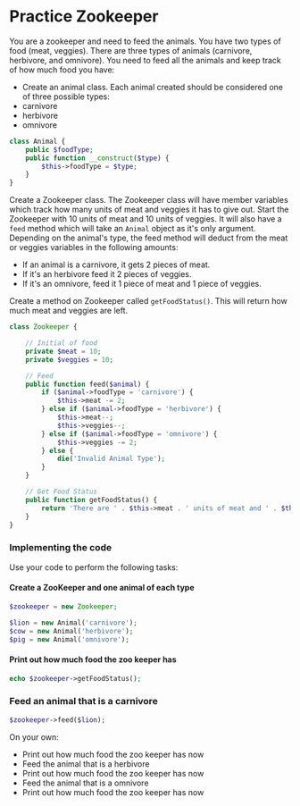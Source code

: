 # Practice Zookeeper

You are a zookeeper and need to feed the animals. You have two types of food (meat, veggies). There are three types of animals (carnivore, herbivore, and omnivore). You need to feed all the animals and keep track of how much food you have:

- Create an animal class. Each animal created should be considered one of three possible types:
 - carnivore
 - herbivore
 - omnivore

```php
class Animal {
	public $foodType;
	public function __construct($type) {
		$this->foodType = $type;
	}
}
```

Create a Zookeeper class. The Zookeeper class will have member variables which track how many units of meat and veggies it has to give out. Start the Zookeeper with 10 units of meat and 10 units of veggies. It will also have a `feed` method which will take an `Animal` object as it's only argument. Depending on the animal's type, the feed method will deduct from the meat or veggies variables in the following amounts:

- If an animal is a carnivore, it gets 2 pieces of meat.
- If it's an herbivore feed it 2 pieces of veggies. 
- If it's an omnivore, feed it 1 piece of meat and 1 piece of veggies. 

Create a method on Zookeeper called `getFoodStatus()`. This will return how much meat and veggies are left.

```php
class Zookeeper {

	// Initial of food
	private $meat = 10;
	private $veggies = 10;

	// Feed
	public function feed($animal) {
		if ($animal->foodType = 'carnivore') {
			$this->meat -= 2;
		} else if ($animal->foodType = 'herbivore') {
			$this->meat--;
			$this->veggies--;
		} else if ($animal->foodType = 'omnivore') {
			$this->veggies -= 2;
		} else {
			die('Invalid Animal Type');
		}
	}

	// Get Food Status
	public function getFoodStatus() {
		return 'There are ' . $this->meat . ' units of meat and ' . $this->veggies . ' units of veggies left';
	}
}
```

### Implementing the code

Use your code to perform the following tasks:

#### Create a ZooKeeper and one animal of each type

```php
$zookeeper = new Zookeeper;

$lion = new Animal('carnivore');
$cow = new Animal('herbivore');
$pig = new Animal('omnivore');
```

#### Print out how much food the zoo keeper has

```php
echo $zookeeper->getFoodStatus();
```

### Feed an animal that is a carnivore
```php
$zookeeper->feed($lion);
```

On your own:
- Print out how much food the zoo keeper has now
- Feed the animal that is a herbivore
- Print out how much food the zoo keeper has now
- Feed the animal that is a omnivore
- Print out how much food the zoo keeper has now